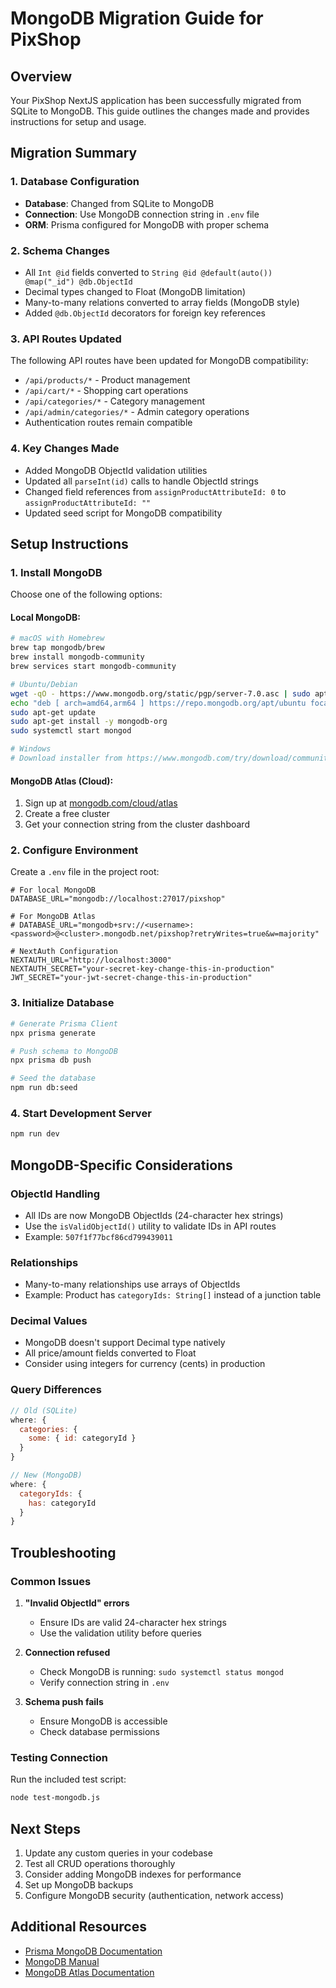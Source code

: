 # MongoDB Migration Guide for PixShop

## Overview
Your PixShop NextJS application has been successfully migrated from SQLite to MongoDB. This guide outlines the changes made and provides instructions for setup and usage.

## Migration Summary

### 1. Database Configuration
- **Database**: Changed from SQLite to MongoDB
- **Connection**: Use MongoDB connection string in `.env` file
- **ORM**: Prisma configured for MongoDB with proper schema

### 2. Schema Changes
- All `Int @id` fields converted to `String @id @default(auto()) @map("_id") @db.ObjectId`
- Decimal types changed to Float (MongoDB limitation)
- Many-to-many relations converted to array fields (MongoDB style)
- Added `@db.ObjectId` decorators for foreign key references

### 3. API Routes Updated
The following API routes have been updated for MongoDB compatibility:
- `/api/products/*` - Product management
- `/api/cart/*` - Shopping cart operations
- `/api/categories/*` - Category management
- `/api/admin/categories/*` - Admin category operations
- Authentication routes remain compatible

### 4. Key Changes Made
- Added MongoDB ObjectId validation utilities
- Updated all `parseInt(id)` calls to handle ObjectId strings
- Changed field references from `assignProductAttributeId: 0` to `assignProductAttributeId: ""`
- Updated seed script for MongoDB compatibility

## Setup Instructions

### 1. Install MongoDB
Choose one of the following options:

#### Local MongoDB:
```bash
# macOS with Homebrew
brew tap mongodb/brew
brew install mongodb-community
brew services start mongodb-community

# Ubuntu/Debian
wget -qO - https://www.mongodb.org/static/pgp/server-7.0.asc | sudo apt-key add -
echo "deb [ arch=amd64,arm64 ] https://repo.mongodb.org/apt/ubuntu focal/mongodb-org/7.0 multiverse" | sudo tee /etc/apt/sources.list.d/mongodb-org-7.0.list
sudo apt-get update
sudo apt-get install -y mongodb-org
sudo systemctl start mongod

# Windows
# Download installer from https://www.mongodb.com/try/download/community
```

#### MongoDB Atlas (Cloud):
1. Sign up at [mongodb.com/cloud/atlas](https://www.mongodb.com/cloud/atlas)
2. Create a free cluster
3. Get your connection string from the cluster dashboard

### 2. Configure Environment
Create a `.env` file in the project root:

```env
# For local MongoDB
DATABASE_URL="mongodb://localhost:27017/pixshop"

# For MongoDB Atlas
# DATABASE_URL="mongodb+srv://<username>:<password>@<cluster>.mongodb.net/pixshop?retryWrites=true&w=majority"

# NextAuth Configuration
NEXTAUTH_URL="http://localhost:3000"
NEXTAUTH_SECRET="your-secret-key-change-this-in-production"
JWT_SECRET="your-jwt-secret-change-this-in-production"
```

### 3. Initialize Database
```bash
# Generate Prisma Client
npx prisma generate

# Push schema to MongoDB
npx prisma db push

# Seed the database
npm run db:seed
```

### 4. Start Development Server
```bash
npm run dev
```

## MongoDB-Specific Considerations

### ObjectId Handling
- All IDs are now MongoDB ObjectIds (24-character hex strings)
- Use the `isValidObjectId()` utility to validate IDs in API routes
- Example: `507f1f77bcf86cd799439011`

### Relationships
- Many-to-many relationships use arrays of ObjectIds
- Example: Product has `categoryIds: String[]` instead of a junction table

### Decimal Values
- MongoDB doesn't support Decimal type natively
- All price/amount fields converted to Float
- Consider using integers for currency (cents) in production

### Query Differences
```javascript
// Old (SQLite)
where: {
  categories: {
    some: { id: categoryId }
  }
}

// New (MongoDB)
where: {
  categoryIds: {
    has: categoryId
  }
}
```

## Troubleshooting

### Common Issues

1. **"Invalid ObjectId" errors**
   - Ensure IDs are valid 24-character hex strings
   - Use the validation utility before queries

2. **Connection refused**
   - Check MongoDB is running: `sudo systemctl status mongod`
   - Verify connection string in `.env`

3. **Schema push fails**
   - Ensure MongoDB is accessible
   - Check database permissions

### Testing Connection
Run the included test script:
```bash
node test-mongodb.js
```

## Next Steps

1. Update any custom queries in your codebase
2. Test all CRUD operations thoroughly
3. Consider adding MongoDB indexes for performance
4. Set up MongoDB backups
5. Configure MongoDB security (authentication, network access)

## Additional Resources

- [Prisma MongoDB Documentation](https://www.prisma.io/docs/concepts/database-connectors/mongodb)
- [MongoDB Manual](https://docs.mongodb.com/manual/)
- [MongoDB Atlas Documentation](https://docs.atlas.mongodb.com/)
